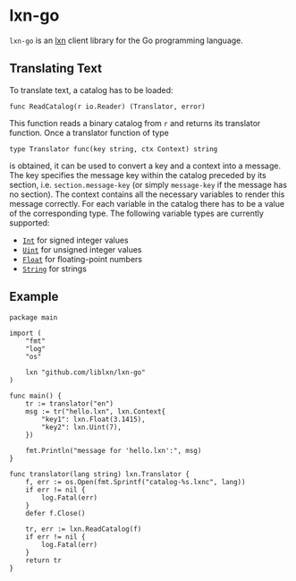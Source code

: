 # lxn-go
`lxn-go` is an [lxn](https://github.com/liblxn/lxn) client library for the Go programming language.

## Translating Text
To translate text, a catalog has to be loaded:
```golang
func ReadCatalog(r io.Reader) (Translator, error)
```
This function reads a binary catalog from `r` and returns its translator function. Once a translator function of type
```golang
type Translator func(key string, ctx Context) string
```
is obtained, it can be used to convert a key and a context into a message. The key specifies the message key within the catalog preceded by its section, i.e. `section.message-key` (or simply `message-key` if the message has no section). The context contains all the necessary variables to render this message correctly. For each variable in the catalog there has to be a value of the corresponding type. The following variable types are currently supported:
* [`Int`](https://godoc.org/github.com/liblxn/lxn-go#Int) for signed integer values
* [`Uint`](https://godoc.org/github.com/liblxn/lxn-go#Uint) for unsigned integer values
* [`Float`](https://godoc.org/github.com/liblxn/lxn-go#Float) for floating-point numbers
* [`String`](https://godoc.org/github.com/liblxn/lxn-go#String) for strings

## Example
```golang
package main

import (
    "fmt"
    "log"
    "os"

    lxn "github.com/liblxn/lxn-go"
)

func main() {
    tr := translator("en")
    msg := tr("hello.lxn", lxn.Context{
        "key1": lxn.Float(3.1415),
        "key2": lxn.Uint(7),
    })
    
    fmt.Println("message for 'hello.lxn':", msg)
}

func translator(lang string) lxn.Translator {
    f, err := os.Open(fmt.Sprintf("catalog-%s.lxnc", lang))
    if err != nil {
        log.Fatal(err)
    }
    defer f.Close()

    tr, err := lxn.ReadCatalog(f)
    if err != nil {
        log.Fatal(err)
    }
    return tr
}
```
